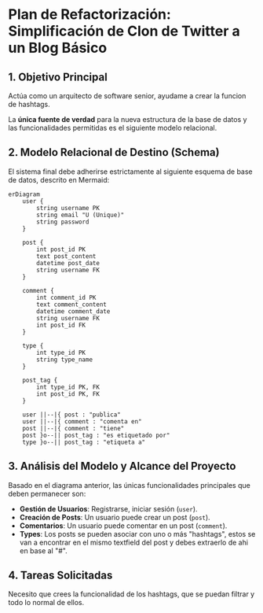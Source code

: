 # Plan de Refactorización: Simplificación de Clon de Twitter a un Blog Básico

## 1. Objetivo Principal

Actúa como un arquitecto de software senior, ayudame a crear la funcion de hashtags. 

La **única fuente de verdad** para la nueva estructura de la base de datos y las funcionalidades permitidas es el siguiente modelo relacional.

## 2. Modelo Relacional de Destino (Schema)

El sistema final debe adherirse estrictamente al siguiente esquema de base de datos, descrito en Mermaid:

```mermaid
erDiagram
    user {
        string username PK
        string email "U (Unique)"
        string password
    }

    post {
        int post_id PK
        text post_content
        datetime post_date
        string username FK
    }

    comment {
        int comment_id PK
        text comment_content
        datetime comment_date
        string username FK
        int post_id FK
    }

    type {
        int type_id PK
        string type_name
    }

    post_tag {
        int type_id PK, FK
        int post_id PK, FK
    }

    user ||--|{ post : "publica"
    user ||--|{ comment : "comenta en"
    post ||--|{ comment : "tiene"
    post }o--|| post_tag : "es etiquetado por"
    type }o--|| post_tag : "etiqueta a"
```

## 3. Análisis del Modelo y Alcance del Proyecto

Basado en el diagrama anterior, las únicas funcionalidades principales que deben permanecer son:

*   **Gestión de Usuarios**: Registrarse, iniciar sesión (`user`).
*   **Creación de Posts**: Un usuario puede crear un post (`post`).
*   **Comentarios**: Un usuario puede comentar en un post (`comment`).
*   **Types**: Los posts se pueden asociar con uno o más "hashtags", estos se van a encontrar en el mismo textfield del post y debes extraerlo de ahi en base al "#".

## 4. Tareas Solicitadas
Necesito que crees la funcionalidad de los hashtags, que se puedan filtrar y todo lo normal de ellos.